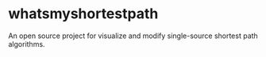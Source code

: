 # whatsmyshortestpath

An open source project for visualize and modify single-source shortest path algorithms.
